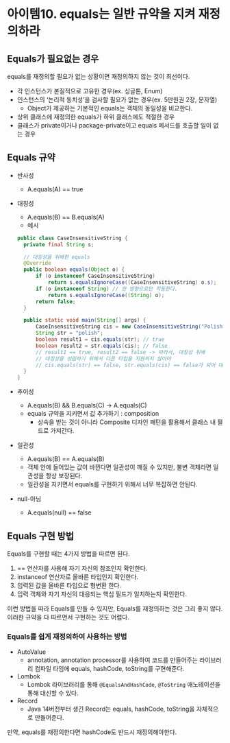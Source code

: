# 아이템10. equals는 일반 규약을 지켜 재정의하라

## Equals가 필요없는 경우

equals를 재정의할 필요가 없는 상황이면 재정의하지 않는 것이 최선이다.

- 각 인스턴스가 본질적으로 고유한 경우(ex. 싱글톤, Enum)
- 인스턴스의 ‘논리적 동치성’을 검사할 필요가 없는 경우(ex. 5만원권 2장, 문자열)
  - Object가 제공하는 기본적인 equals는 객체의 동일성을 비교한다.
- 상위 클래스에 재정의한 equals가 하위 클래스에도 적절한 경우
- 클래스가 private이거나 package-private이고 equals 메서드를 호출할 일이 없는 경우

## Equals 규약

- 반사성
  - A.equals(A) == true
- 대칭성

  - A.equals(B) == B.equals(A)
  - 예시

  ```java
  public class CaseInsensitiveString {
  	private final String s;

  	// 대칭성을 위배한 equals
  	@Override
  	public boolean equals(Object o) {
  		if (o instanceof CaseInsensitiveString)
  			return s.equalsIgnoreCase((CaseInsensitiveString) o.s);
  		if (o instanceof String) // 한 방향으로만 작동한다.
  			return s.equalsIgnoreCase((String) o);
  		return false;
  	}

  	public static void main(String[] args) {
  		CaseInsensitiveString cis = new CaseInsensitiveString("Polish");
  		String str = "polish";
  		boolean result1 = cis.equals(str); // true
  		boolean result2 = str.equals(cis); // false
  		// result1 == true, result2 == false -> 따라서, 대칭성 위배
  		// 대칭성을 성립하기 위해서 다른 타입을 지원하지 않아야
  		// cis.equals(str) == false, str.equals(cis) == false가 되어 대칭성이 성립
  	}
  }
  ```

- 추이성
  - A.equals(B) && B.equals(C) → A.equals(C)
  - equals 규약을 지키면서 값 추가하기 : composition
    - 상속을 받는 것이 아니라 Composite 디자인 패턴을 활용해서 클래스 내 필드로 가져간다.
- 일관성
  - A.equals(B) == A.equals(B)
  - 객체 안에 들어있는 값이 바뀐다면 일관성이 깨질 수 있지만, 불변 객체라면 일관성을 항상 보장된다.
  - 일관성을 지키면서 equals를 구현하기 위해서 너무 복잡하면 안된다.
- null-아님
  - A.equals(null) == false

## Equals 구현 방법

Equals를 구현할 때는 4가지 방법을 따르면 된다.

1. == 연산자를 사용해 자기 자신의 참조인지 확인한다.
2. instanceof 연산자로 올바른 타입인지 확인한다.
3. 입력된 값을 올바른 타입으로 형변환 한다.
4. 입력 객체와 자기 자신의 대응되는 핵심 필드가 일치하는지 확인한다.

이런 방법을 따라 Equals를 만들 수 있지만, Equals를 재정의하는 것은 그리 좋지 않다.
이러한 규약을 다 따르면서 구현하는 것도 어렵다.

### Equals를 쉽게 재정의하여 사용하는 방법

- AutoValue
  - annotation, annotation processor를 사용하여 코드를 만들어주는 라이브러리
    컴파일 타임에 equals, hashCode, toString를 구현해준다.
- Lombok
  - Lombok 라이브러리를 통해 `@EqualsAndHashCode`, `@ToString` 애노테이션을 통해 대신할 수 있다.
- Record
  - Java 14버전부터 생긴 Record는 equals, hashCode, toString을 자체적으로 만들어준다.

만약, equals를 재정의한다면 hashCode도 반드시 재정의해야한다.
